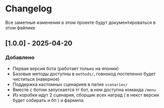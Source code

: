 # Changelog

Все заметные изменения в этом проекте будут документироваться в этом файлике

## [1.0.0] - 2025-04-20
### Добавлено
- Первая версия бота (работает только на японии)
- Базовые методы доступны в `methods/`, говнокод постепенно будет чиститься (наверное)
- Поддержка кастомных сценариев в папке `scenaries/`
- Вместе с ботом запускается тг бот, в нем доступна команда `/menu`
- Из коробки идут 2 сценария, сборщик всех наград ( в некст версии будет собирать и бп ) и фармила